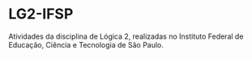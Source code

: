 # LG2-IFSP
 Atividades da disciplina de Lógica 2, realizadas no Instituto Federal de Educação, Ciência e Tecnologia de São Paulo.
